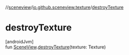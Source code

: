 //[sceneview](../../index.md)/[io.github.sceneview.texture](index.md)/[destroyTexture](destroy-texture.md)

# destroyTexture

[androidJvm]\
fun [SceneView](../io.github.sceneview/-scene-view/index.md).[destroyTexture](destroy-texture.md)(texture: Texture)
